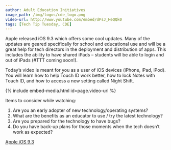 ```yaml
---
author: Adult Education Initiatives
image_path: /img/logos/cde_logo.png
video-url: http://www.youtube.com/embed/dPsJ_HeQQk0
tags: [Tech Tip Tuesday, CDE]
---
```

Apple released iOS 9.3 which offers some cool updates. Many of the updates are geared specifically for school and educational use and will be a great help for tech directors in the deployment and distribution of apps. This includes the ability to have shared iPads – students will be able to login and out of iPads (#TTT coming soon!).

Today’s video is meant for you as a user of iOS devices (iPhone, iPad, iPod). You will learn how to help Touch ID work better, how to lock Notes with Touch ID, and how to access a new setting called Night Shift.

{% include embed-media.html id=page.video-url %}

Items to consider while watching:

  1.  Are you an early adopter of new technology/operating systems?
  2.  What are the benefits as an educator to use / try the latest technology?
  3.  Are you prepared for the technology to have bugs?
  4.  Do you have back-up plans for those moments when the tech doesn’t work as expected?

[Apple iOS 9.3](http://www.apple.com/ios/updates/)

